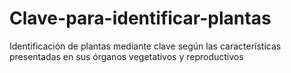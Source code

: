 # Clave-para-identificar-plantas
Identificación de plantas mediante clave según las características presentadas en sus órganos vegetativos y reproductivos
